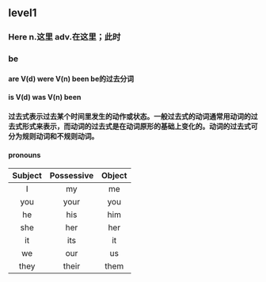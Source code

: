 ## level1
### Here n.这里 adv.在这里；此时
### be
#### are  V(d) were V(n) been be的过去分词
#### is   V(d) was  V(n) been
#### 过去式表示过去某个时间里发生的动作或状态。一般过去式的动词通常用动词的过去式形式来表示，而动词的过去式是在动词原形的基础上变化的。动词的过去式可分为规则动词和不规则动词。
#### pronouns
  | Subject | Possessive | Object |
  | :----:    | :----:       |  :----:  |
  | I         | my           |  me      |
  | you       | your         |  you     |
  | he        | his          |  him     |
  | she       | her          |  her     |
  | it        | its          |  it      |
  | we        | our          |  us      |
  | they      | their        |  them    |